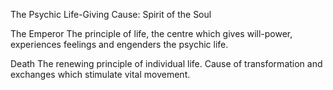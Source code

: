 The Psychic Life-Giving Cause: Spirit of the Soul

The Emperor
The principle of life, the centre which gives will-power, experiences feelings and engenders the psychic life.

Death
The renewing principle of individual life. Cause of transformation and exchanges which stimulate vital movement.
